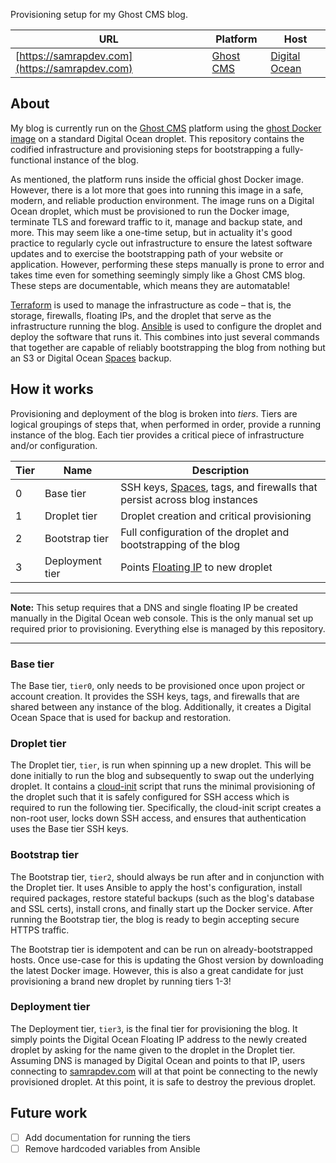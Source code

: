 Provisioning setup for my Ghost CMS blog.

| URL | Platform | Host |
| --- | --- | --- |
| [https://samrapdev.com](https://samrapdev.com) | [Ghost CMS](https://ghost.org/) | [Digital Ocean](https://www.digitalocean.com/) |

## About

My blog is currently run on the [Ghost CMS](https://ghost.org/) platform using the [ghost Docker image](https://hub.docker.com/_/ghost) on a standard Digital Ocean droplet. This repository contains the codified infrastructure and provisioning steps for bootstrapping a fully-functional instance of the blog.

As mentioned, the platform runs inside the official ghost Docker image. However, there is a lot more that goes into running this image in a safe, modern, and reliable production environment. The image runs on a Digital Ocean droplet, which must be provisioned to run the Docker image, terminate TLS and foreward traffic to it, manage and backup state, and more. This may seem like a one-time setup, but in actuality it's good practice to regularly cycle out infrastructure to ensure the latest software updates and to exercise the bootstrapping path of your website or application. However, performing these steps manually is prone to error and takes time even for something seemingly simply like a Ghost CMS blog. These steps are documentable, which means they are automatable!

[Terraform](https://www.terraform.io/) is used to manage the infrastructure as code – that is, the storage, firewalls, floating IPs, and the droplet that serve as the infrastructure running the blog. [Ansible](https://docs.ansible.com/ansible/latest/index.html) is used to configure the droplet and deploy the software that runs it. This combines into just several commands that together are capable of reliably bootstrapping the blog from nothing but an S3 or Digital Ocean [Spaces](https://www.digitalocean.com/docs/spaces/) backup.

## How it works

Provisioning and deployment of the blog is broken into _tiers_. Tiers are logical groupings of steps that, when performed in order, provide a running instance of the blog. Each tier provides a critical piece of infrastructure and/or configuration.

| Tier | Name | Description |
| --- | --- | --- |
| 0 | Base tier | SSH keys, [Spaces](https://www.digitalocean.com/docs/spaces/), tags, and firewalls that persist across blog instances |
| 1 | Droplet tier | Droplet creation and critical provisioning |
| 2 | Bootstrap tier | Full configuration of the droplet and bootstrapping of the blog |
| 3 | Deployment tier | Points [Floating IP](https://www.digitalocean.com/docs/networking/floating-ips/) to new droplet |

---

**Note:** This setup requires that a DNS and single floating IP be created manually in the Digital Ocean web console. This is the only manual set up required prior to provisioning. Everything else is managed by this repository.

---

### Base tier

The Base tier, `tier0`, only needs to be provisioned once upon project or account creation. It provides the SSH keys, tags, and firewalls that are shared between any instance of the blog. Additionally, it creates a Digital Ocean Space that is used for backup and restoration.

### Droplet tier

The Droplet tier, `tier`, is run when spinning up a new droplet. This will be done initially to run the blog and subsequently to swap out the underlying droplet. It contains a [cloud-init](https://cloud-init.io/) script that runs the minimal provisioning of the droplet such that it is safely configured for SSH access which is required to run the following tier. Specifically, the cloud-init script creates a non-root user, locks down SSH access, and ensures that authentication uses the Base tier SSH keys.

### Bootstrap tier

The Bootstrap tier, `tier2`, should always be run after and in conjunction with the Droplet tier. It uses Ansible to apply the host's configuration, install required packages, restore stateful backups (such as the blog's database and SSL certs), install crons, and finally start up the Docker service. After running the Bootstrap tier, the blog is ready to begin accepting secure HTTPS traffic.

The Bootstrap tier is idempotent and can be run on already-bootstrapped hosts. Once use-case for this is updating the Ghost version by downloading the latest Docker image. However, this is also a great candidate for just provisioning a brand new droplet by running tiers 1-3!

### Deployment tier

The Deployment tier, `tier3`, is the final tier for provisioning the blog. It simply points the Digital Ocean Floating IP address to the newly created droplet by asking for the name given to the droplet in the Droplet tier. Assuming DNS is managed by Digital Ocean and points to that IP, users connecting to [samrapdev.com](https://samrapdev.com) will at that point be connecting to the newly provisioned droplet. At this point, it is safe to destroy the previous droplet.

## Future work

- [ ] Add documentation for running the tiers
- [ ] Remove hardcoded variables from Ansible
